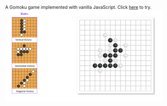 A Gomoku game implemented with vanilla JavaScript.
Click [here](https://lukeouyang.github.io/gomoku/) to try.
![Image of Gomoku](./img/gomoku.png)
